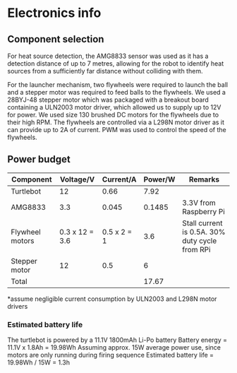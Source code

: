 # Electronics info
## Component selection
For heat source detection, the AMG8833 sensor was used as it has a detection distance of up to 7 metres, allowing for the robot to identify heat sources from a sufficiently far distance without colliding with them. 

For the launcher mechanism, two flywheels were required to launch the ball and a stepper motor was required to feed balls to the flywheels. We used a 28BYJ-48 stepper motor which was packaged with a breakout board containing a ULN2003 motor driver, which allowed us to supply up to 12V for power. We used size 130 brushed DC motors for the flywheels due to their high RPM. The flywheels are controlled via a L298N motor driver as it can provide up to 2A of current. PWM was used to control the speed of the flywheels.


## Power budget
| **Component**       | **Voltage/V**     | **Current/A**   | **Power/W** | **Remarks**                     |
|-----------------|----------------|-------------|---------|------------------------------------------------|
| Turtlebot       | 12             | 0.66        | 7.92    |                                                |
| AMG8833         | 3.3            | 0.045       | 0.1485  | 3.3V from Raspberry Pi                         |
| Flywheel motors | 0.3 x 12 = 3.6 | 0.5 x 2 = 1 | 3.6     | Stall current is 0.5A. 30% duty cycle from RPi |
| Stepper motor   | 12             | 0.5         | 6       |                                                |
|  Total          |                |             | 17.67   |                                                |
*assume negligible current consumption by ULN2003 and L298N motor drivers

### Estimated battery life
The turtlebot is powered by a 11.1V 1800mAh Li-Po battery
Battery energy = 11.1V x 1.8Ah = 19.98Wh
Assuming approx. 15W average power use, since motors are only running during firing sequence
Estimated battery life = 19.98Wh / 15W = 1.3h
